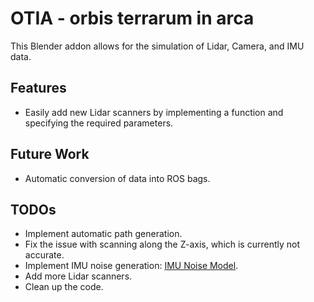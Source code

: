 # OTIA - orbis terrarum in arca


This Blender addon allows for the simulation of Lidar, Camera, and IMU data.

## Features

- Easily add new Lidar scanners by implementing a function and specifying the required parameters.

## Future Work

- Automatic conversion of data into ROS bags.

## TODOs

- Implement automatic path generation.
- Fix the issue with scanning along the Z-axis, which is currently not accurate.
- Implement IMU noise generation: [IMU Noise Model](https://github.com/ethz-asl/kalibr/wiki/IMU-Noise-Model).
- Add more Lidar scanners.
- Clean up the code.